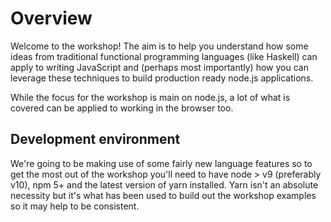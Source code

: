 # Overview

Welcome to the workshop! The aim is to help you understand how some ideas from traditional functional programming languages (like Haskell) can apply to writing JavaScript and (perhaps most importantly) how you can leverage these techniques to build production ready node.js applications.

While the focus for the workshop is main on node.js, a lot of what is covered can be applied to working in the browser too.

## Development environment

We're going to be making use of some fairly new language features so to get the most out of the workshop you'll need to have node > v9 (preferably v10), npm 5+ and the latest version of yarn installed. Yarn isn't an absolute necessity but it's what has been used to build out the workshop examples so it may help to be consistent.

